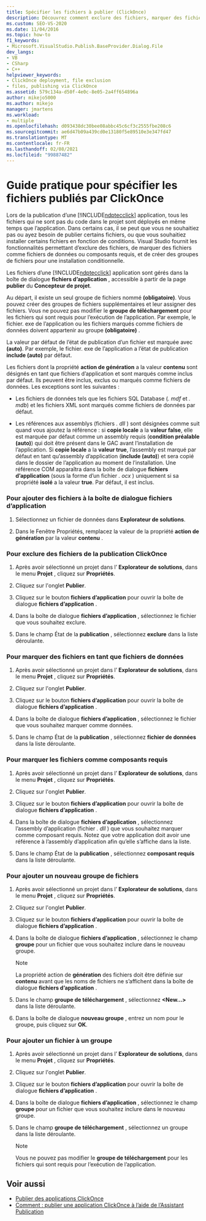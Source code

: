 ```yaml
---
title: Spécifier les fichiers à publier (ClickOnce)
description: Découvrez comment exclure des fichiers, marquer des fichiers comme des fichiers de données ou des composants requis, et créer des groupes pour une installation conditionnelle pour une application ClickOnce.
ms.custom: SEO-VS-2020
ms.date: 11/04/2016
ms.topic: how-to
f1_keywords:
- Microsoft.VisualStudio.Publish.BaseProvider.Dialog.File
dev_langs:
- VB
- CSharp
- C++
helpviewer_keywords:
- ClickOnce deployment, file exclusion
- files, publishing via ClickOnce
ms.assetid: 579c134a-d50f-4e0c-8e05-2a4ff654896a
author: mikejo5000
ms.author: mikejo
manager: jmartens
ms.workload:
- multiple
ms.openlocfilehash: d093438dc30bee08abbc45c6cf3c2555fbe208c6
ms.sourcegitcommit: ae6d47b09a439cd0e13180f5e89510e3e347fd47
ms.translationtype: MT
ms.contentlocale: fr-FR
ms.lasthandoff: 02/08/2021
ms.locfileid: "99887482"
---
```

# <a name="how-to-specify-which-files-are-published-by-clickonce"></a>Guide pratique pour spécifier les fichiers publiés par ClickOnce
Lors de la publication d’une [!INCLUDE[ndptecclick](../deployment/includes/ndptecclick_md.md)] application, tous les fichiers qui ne sont pas du code dans le projet sont déployés en même temps que l’application. Dans certains cas, il se peut que vous ne souhaitiez pas ou ayez besoin de publier certains fichiers, ou que vous souhaitiez installer certains fichiers en fonction de conditions. Visual Studio fournit les fonctionnalités permettant d’exclure des fichiers, de marquer des fichiers comme fichiers de données ou composants requis, et de créer des groupes de fichiers pour une installation conditionnelle.

 Les fichiers d’une [!INCLUDE[ndptecclick](../deployment/includes/ndptecclick_md.md)] application sont gérés dans la boîte de dialogue **fichiers d’application** , accessible à partir de la page **publier** du **Concepteur de projet**.

 Au départ, il existe un seul groupe de fichiers nommé **(obligatoire)**. Vous pouvez créer des groupes de fichiers supplémentaires et leur assigner des fichiers. Vous ne pouvez pas modifier le **groupe de téléchargement** pour les fichiers qui sont requis pour l’exécution de l’application. Par exemple, le fichier. exe de l’application ou les fichiers marqués comme fichiers de données doivent appartenir au groupe **(obligatoire)** .

 La valeur par défaut de l’état de publication d’un fichier est marquée avec **(auto)**. Par exemple, le fichier. exe de l’application a l’état de publication **include (auto)** par défaut.

 Les fichiers dont la propriété **action de génération** a la valeur **contenu** sont désignés en tant que fichiers d’application et sont marqués comme inclus par défaut. Ils peuvent être inclus, exclus ou marqués comme fichiers de données. Les exceptions sont les suivantes :

- Les fichiers de données tels que les fichiers SQL Database (*. mdf* et *. mdb*) et les fichiers XML sont marqués comme fichiers de données par défaut.

- Les références aux assemblys (fichiers *. dll* ) sont désignées comme suit quand vous ajoutez la référence : si **copie locale** a la **valeur false**, elle est marquée par défaut comme un assembly requis (**condition préalable (auto)**) qui doit être présent dans le GAC avant l’installation de l’application. Si **copie locale** a la **valeur true**, l’assembly est marqué par défaut en tant qu’assembly d’application (**include (auto)**) et sera copié dans le dossier de l’application au moment de l’installation. Une référence COM apparaîtra dans la boîte de dialogue **fichiers d’application** (sous la forme d’un fichier *. ocx* ) uniquement si sa propriété **isolé** a la valeur **true**. Par défaut, il est inclus.

### <a name="to-add-files-to-the-application-files-dialog-box"></a>Pour ajouter des fichiers à la boîte de dialogue fichiers d’application

1. Sélectionnez un fichier de données dans **Explorateur de solutions**.

2. Dans le Fenêtre Propriétés, remplacez la valeur de la propriété **action de génération** par la valeur **contenu** .

### <a name="to-exclude-files-from-clickonce-publishing"></a>Pour exclure des fichiers de la publication ClickOnce

1. Après avoir sélectionné un projet dans l’ **Explorateur de solutions**, dans le menu **Projet** , cliquez sur **Propriétés**.

2. Cliquez sur l'onglet **Publier**.

3. Cliquez sur le bouton **fichiers d’application** pour ouvrir la boîte de dialogue **fichiers d’application** .

4. Dans la boîte de dialogue **fichiers d’application** , sélectionnez le fichier que vous souhaitez exclure.

5. Dans le champ État de la **publication** , sélectionnez **exclure** dans la liste déroulante.

### <a name="to-mark-files-as-data-files"></a>Pour marquer des fichiers en tant que fichiers de données

1. Après avoir sélectionné un projet dans l’ **Explorateur de solutions**, dans le menu **Projet** , cliquez sur **Propriétés**.

2. Cliquez sur l'onglet **Publier**.

3. Cliquez sur le bouton **fichiers d’application** pour ouvrir la boîte de dialogue **fichiers d’application** .

4. Dans la boîte de dialogue **fichiers d’application** , sélectionnez le fichier que vous souhaitez marquer comme données.

5. Dans le champ État de la **publication** , sélectionnez **fichier de données** dans la liste déroulante.

### <a name="to-mark-files-as-prerequisites"></a>Pour marquer les fichiers comme composants requis

1. Après avoir sélectionné un projet dans l’ **Explorateur de solutions**, dans le menu **Projet** , cliquez sur **Propriétés**.

2. Cliquez sur l'onglet **Publier**.

3. Cliquez sur le bouton **fichiers d’application** pour ouvrir la boîte de dialogue **fichiers d’application** .

4. Dans la boîte de dialogue **fichiers d’application** , sélectionnez l’assembly d’application (fichier *. dll* ) que vous souhaitez marquer comme composant requis. Notez que votre application doit avoir une référence à l’assembly d’application afin qu’elle s’affiche dans la liste.

5. Dans le champ État de la **publication** , sélectionnez **composant requis** dans la liste déroulante.

### <a name="to-add-a-new-file-group"></a>Pour ajouter un nouveau groupe de fichiers

1. Après avoir sélectionné un projet dans l’ **Explorateur de solutions**, dans le menu **Projet** , cliquez sur **Propriétés**.

2. Cliquez sur l'onglet **Publier**.

3. Cliquez sur le bouton **fichiers d’application** pour ouvrir la boîte de dialogue **fichiers d’application** .

4. Dans la boîte de dialogue **fichiers d’application** , sélectionnez le champ **groupe** pour un fichier que vous souhaitez inclure dans le nouveau groupe.

    > [!NOTE]
    > La propriété action de **génération** des fichiers doit être définie sur **contenu** avant que les noms de fichiers ne s’affichent dans la boîte de dialogue **fichiers d’application** .

5. Dans le champ **groupe de téléchargement** , sélectionnez **\<New...>** dans la liste déroulante.

6. Dans la boîte de dialogue **nouveau groupe** , entrez un nom pour le groupe, puis cliquez sur **OK**.

### <a name="to-add-a-file-to-a-group"></a>Pour ajouter un fichier à un groupe

1. Après avoir sélectionné un projet dans l’ **Explorateur de solutions**, dans le menu **Projet** , cliquez sur **Propriétés**.

2. Cliquez sur l'onglet **Publier**.

3. Cliquez sur le bouton **fichiers d’application** pour ouvrir la boîte de dialogue **fichiers d’application** .

4. Dans la boîte de dialogue **fichiers d’application** , sélectionnez le champ **groupe** pour un fichier que vous souhaitez inclure dans le nouveau groupe.

5. Dans le champ **groupe de téléchargement** , sélectionnez un groupe dans la liste déroulante.

    > [!NOTE]
    > Vous ne pouvez pas modifier le **groupe de téléchargement** pour les fichiers qui sont requis pour l’exécution de l’application.

## <a name="see-also"></a>Voir aussi
- [Publier des applications ClickOnce](../deployment/publishing-clickonce-applications.md)
- [Comment : publier une application ClickOnce à l’aide de l’Assistant Publication](../deployment/how-to-publish-a-clickonce-application-using-the-publish-wizard.md)
